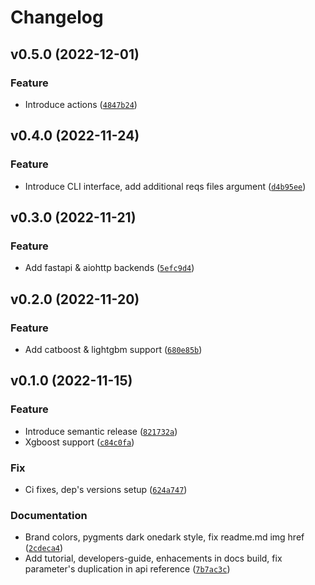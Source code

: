 # Changelog

<!--next-version-placeholder-->

## v0.5.0 (2022-12-01)
### Feature
* Introduce actions ([`4847b24`](https://github.com/qnbhd/deployme/commit/4847b243d0291999853dfd645b1c7ed39f6887ce))

## v0.4.0 (2022-11-24)
### Feature
* Introduce CLI interface, add additional reqs files argument ([`d4b95ee`](https://github.com/qnbhd/deployme/commit/d4b95eed2e24a970d1c8de398a1015ea4f7d209b))

## v0.3.0 (2022-11-21)
### Feature
* Add fastapi & aiohttp backends ([`5efc9d4`](https://github.com/qnbhd/deployme/commit/5efc9d44f165b935247839ded17a41dbda8b73c1))

## v0.2.0 (2022-11-20)
### Feature
* Add catboost & lightgbm support ([`680e85b`](https://github.com/qnbhd/deployme/commit/680e85bcbbcf2afa6cf78543e423c3831cc32ed9))

## v0.1.0 (2022-11-15)
### Feature
* Introduce semantic release ([`821732a`](https://github.com/qnbhd/deployme/commit/821732a3095cb234d5b4a6b1e567399d27d4432d))
* Xgboost support ([`c84c0fa`](https://github.com/qnbhd/deployme/commit/c84c0fa1cea49bb830de316ba083761f0eebe36d))

### Fix
* Ci fixes, dep's versions setup ([`624a747`](https://github.com/qnbhd/deployme/commit/624a7471ab6434b054f8b1df2b25435add94ee8c))

### Documentation
* Brand colors, pygments dark onedark style, fix readme.md img href ([`2cdeca4`](https://github.com/qnbhd/deployme/commit/2cdeca489c7d58ed34720494137f0e126f24a319))
* Add tutorial, developers-guide, enhacements in docs build, fix parameter's duplication in api reference ([`7b7ac3c`](https://github.com/qnbhd/deployme/commit/7b7ac3c5d3a228581baa62ca6c1eaea9db951013))
